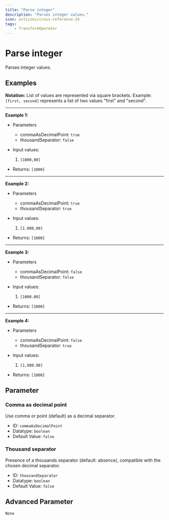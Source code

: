 ```yaml
---
title: "Parse integer"
description: "Parses integer values."
icon: octicons/cross-reference-24
tags: 
    - TransformOperator
---
```

# Parse integer
<!-- This file was generated - DO NOT CHANGE IT MANUALLY -->



Parses integer values.

## Examples

**Notation:** List of values are represented via square brackets. Example: `[first, second]` represents a list of two values "first" and "second".

---
**Example 1:**

* Parameters
    * commaAsDecimalPoint: `true`
    * thousandSeparator: `false`

* Input values:
    1. `[1000,00]`

* Returns: `[1000]`


---
**Example 2:**

* Parameters
    * commaAsDecimalPoint: `true`
    * thousandSeparator: `true`

* Input values:
    1. `[1.000,00]`

* Returns: `[1000]`


---
**Example 3:**

* Parameters
    * commaAsDecimalPoint: `false`
    * thousandSeparator: `false`

* Input values:
    1. `[1000.00]`

* Returns: `[1000]`


---
**Example 4:**

* Parameters
    * commaAsDecimalPoint: `false`
    * thousandSeparator: `true`

* Input values:
    1. `[1,000.00]`

* Returns: `[1000]`




## Parameter

### Comma as decimal point

Use comma or point (default) as a decimal separator.

- ID: `commaAsDecimalPoint`
- Datatype: `boolean`
- Default Value: `false`



### Thousand separator

Presence of a thousands separator (default: absence), compatible with the chosen decimal separator.

- ID: `thousandSeparator`
- Datatype: `boolean`
- Default Value: `false`





## Advanced Parameter

`None`